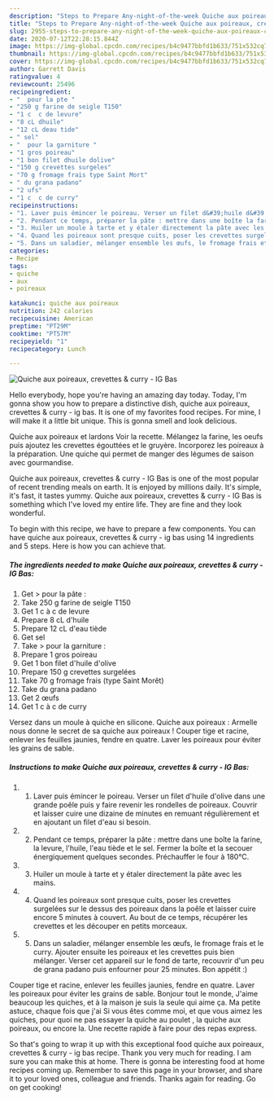 ```yaml
---
description: "Steps to Prepare Any-night-of-the-week Quiche aux poireaux, crevettes &amp;amp; curry - IG Bas"
title: "Steps to Prepare Any-night-of-the-week Quiche aux poireaux, crevettes &amp;amp; curry - IG Bas"
slug: 2955-steps-to-prepare-any-night-of-the-week-quiche-aux-poireaux-crevettes-and-amp-curry-ig-bas
date: 2020-07-12T22:28:15.844Z
image: https://img-global.cpcdn.com/recipes/b4c9477bbfd1b633/751x532cq70/quiche-aux-poireaux-crevettes-curry-ig-bas-photo-principale-de-la-recette.jpg
thumbnail: https://img-global.cpcdn.com/recipes/b4c9477bbfd1b633/751x532cq70/quiche-aux-poireaux-crevettes-curry-ig-bas-photo-principale-de-la-recette.jpg
cover: https://img-global.cpcdn.com/recipes/b4c9477bbfd1b633/751x532cq70/quiche-aux-poireaux-crevettes-curry-ig-bas-photo-principale-de-la-recette.jpg
author: Garrett Davis
ratingvalue: 4
reviewcount: 25496
recipeingredient:
- "  pour la pte "
- "250 g farine de seigle T150"
- "1 c  c de levure"
- "8 cL dhuile"
- "12 cL deau tide"
- " sel"
- "  pour la garniture "
- "1 gros poireau"
- "1 bon filet dhuile dolive"
- "150 g crevettes surgeles"
- "70 g fromage frais type Saint Mort"
- " du grana padano"
- "2 ufs"
- "1 c  c de curry"
recipeinstructions:
- "1. Laver puis émincer le poireau. Verser un filet d&#39;huile d&#39;olive dans une grande poêle puis y faire revenir les rondelles de poireaux. Couvrir et laisser cuire une dizaine de minutes en remuant régulièrement et en ajoutant un filet d&#39;eau si besoin."
- "2. Pendant ce temps, préparer la pâte : mettre dans une boîte la farine, la levure, l&#39;huile, l&#39;eau tiède et le sel. Fermer la boîte et la secouer énergiquement quelques secondes. Préchauffer le four à 180°C."
- "3. Huiler un moule à tarte et y étaler directement la pâte avec les mains."
- "4. Quand les poireaux sont presque cuits, poser les crevettes surgelées sur le dessus des poireaux dans la poêle et laisser cuire encore 5 minutes à couvert. Au bout de ce temps, récupérer les crevettes et les découper en petits morceaux."
- "5. Dans un saladier, mélanger ensemble les œufs, le fromage frais et le curry. Ajouter ensuite les poireaux et les crevettes puis bien mélanger. Verser cet appareil sur le fond de tarte, recouvrir d&#39;un peu de grana padano puis enfourner pour 25 minutes. Bon appétit :)"
categories:
- Recipe
tags:
- quiche
- aux
- poireaux

katakunci: quiche aux poireaux 
nutrition: 242 calories
recipecuisine: American
preptime: "PT29M"
cooktime: "PT57M"
recipeyield: "1"
recipecategory: Lunch

---
```



![Quiche aux poireaux, crevettes &amp; curry - IG Bas](https://img-global.cpcdn.com/recipes/b4c9477bbfd1b633/751x532cq70/quiche-aux-poireaux-crevettes-curry-ig-bas-photo-principale-de-la-recette.jpg)

Hello everybody, hope you're having an amazing day today. Today, I'm gonna show you how to prepare a distinctive dish, quiche aux poireaux, crevettes &amp; curry - ig bas. It is one of my favorites food recipes. For mine, I will make it a little bit unique. This is gonna smell and look delicious.

Quiche aux poireaux et lardons Voir la recette. Mélangez la farine, les oeufs puis ajoutez les crevettes égouttées et le gruyère. Incorporez les poireaux à la préparation. Une quiche qui permet de manger des légumes de saison avec gourmandise.

Quiche aux poireaux, crevettes &amp; curry - IG Bas is one of the most popular of recent trending meals on earth. It is enjoyed by millions daily. It's simple, it's fast, it tastes yummy. Quiche aux poireaux, crevettes &amp; curry - IG Bas is something which I've loved my entire life. They are fine and they look wonderful.


To begin with this recipe, we have to prepare a few components. You can have quiche aux poireaux, crevettes &amp; curry - ig bas using 14 ingredients and 5 steps. Here is how you can achieve that.

<!--inarticleads1-->

##### The ingredients needed to make Quiche aux poireaux, crevettes &amp; curry - IG Bas:

1. Get  &gt; pour la pâte :
1. Take 250 g farine de seigle T150
1. Get 1 c à c de levure
1. Prepare 8 cL d&#39;huile
1. Prepare 12 cL d&#39;eau tiède
1. Get  sel
1. Take  &gt; pour la garniture :
1. Prepare 1 gros poireau
1. Get 1 bon filet d&#39;huile d&#39;olive
1. Prepare 150 g crevettes surgelées
1. Take 70 g fromage frais (type Saint Morêt)
1. Take  du grana padano
1. Get 2 œufs
1. Get 1 c à c de curry


Versez dans un moule à quiche en silicone. Quiche aux poireaux : Armelle nous donne le secret de sa quiche aux poireaux ! Couper tige et racine, enlever les feuilles jaunies, fendre en quatre. Laver les poireaux pour éviter les grains de sable. 

<!--inarticleads2-->

##### Instructions to make Quiche aux poireaux, crevettes &amp; curry - IG Bas:

1. 1. Laver puis émincer le poireau. Verser un filet d&#39;huile d&#39;olive dans une grande poêle puis y faire revenir les rondelles de poireaux. Couvrir et laisser cuire une dizaine de minutes en remuant régulièrement et en ajoutant un filet d&#39;eau si besoin.
1. 2. Pendant ce temps, préparer la pâte : mettre dans une boîte la farine, la levure, l&#39;huile, l&#39;eau tiède et le sel. Fermer la boîte et la secouer énergiquement quelques secondes. Préchauffer le four à 180°C.
1. 3. Huiler un moule à tarte et y étaler directement la pâte avec les mains.
1. 4. Quand les poireaux sont presque cuits, poser les crevettes surgelées sur le dessus des poireaux dans la poêle et laisser cuire encore 5 minutes à couvert. Au bout de ce temps, récupérer les crevettes et les découper en petits morceaux.
1. 5. Dans un saladier, mélanger ensemble les œufs, le fromage frais et le curry. Ajouter ensuite les poireaux et les crevettes puis bien mélanger. Verser cet appareil sur le fond de tarte, recouvrir d&#39;un peu de grana padano puis enfourner pour 25 minutes. Bon appétit :)


Couper tige et racine, enlever les feuilles jaunies, fendre en quatre. Laver les poireaux pour éviter les grains de sable. Bonjour tout le monde, J&#39;aime beaucoup les quiches, et à la maison je suis la seule qui aime ça. Ma petite astuce, chaque fois que j&#39;ai Si vous êtes comme moi, et que vous aimez les quiches, pour quoi ne pas essayer la quiche au poulet , la quiche aux poireaux, ou encore la. Une recette rapide à faire pour des repas express. 

So that's going to wrap it up with this exceptional food quiche aux poireaux, crevettes &amp; curry - ig bas recipe. Thank you very much for reading. I am sure you can make this at home. There is gonna be interesting food at home recipes coming up. Remember to save this page in your browser, and share it to your loved ones, colleague and friends. Thanks again for reading. Go on get cooking!
